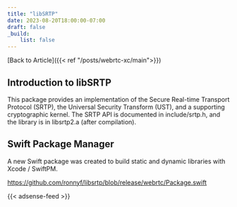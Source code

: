 ```yaml
---
title: "libSRTP"
date: 2023-08-20T18:00:00-07:00
draft: false
_build:
    list: false
---
```


[Back to Article]({{< ref "/posts/webrtc-xc/main">}})

## Introduction to libSRTP

This package provides an implementation of the Secure Real-time
Transport Protocol (SRTP), the Universal Security Transform (UST), and
a supporting cryptographic kernel. The SRTP API is documented in include/srtp.h,
and the library is in libsrtp2.a (after compilation).

## Swift Package Manager

A new Swift package was created to build static and dynamic libraries with Xcode / SwiftPM.

https://github.com/ronnyf/libsrtp/blob/release/webrtc/Package.swift

{{< adsense-feed >}}